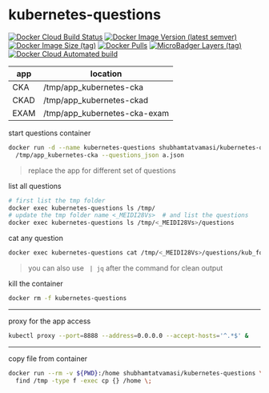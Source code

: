 # kubernetes-questions

[![Docker Cloud Build Status](https://img.shields.io/docker/cloud/build/shubhamtatvamasi/kubernetes-questions)](https://hub.docker.com/r/shubhamtatvamasi/kubernetes-questions)
[![Docker Image Version (latest semver)](https://img.shields.io/docker/v/shubhamtatvamasi/kubernetes-questions?sort=semver)](https://hub.docker.com/r/shubhamtatvamasi/kubernetes-questions)
[![Docker Image Size (tag)](https://img.shields.io/docker/image-size/shubhamtatvamasi/kubernetes-questions/latest)](https://hub.docker.com/r/shubhamtatvamasi/kubernetes-questions)
[![Docker Pulls](https://img.shields.io/docker/pulls/shubhamtatvamasi/kubernetes-questions)](https://hub.docker.com/r/shubhamtatvamasi/kubernetes-questions)
[![MicroBadger Layers (tag)](https://img.shields.io/microbadger/layers/shubhamtatvamasi/kubernetes-questions/latest)](https://hub.docker.com/r/shubhamtatvamasi/kubernetes-questions)
[![Docker Cloud Automated build](https://img.shields.io/docker/cloud/automated/shubhamtatvamasi/kubernetes-questions)](https://hub.docker.com/r/shubhamtatvamasi/kubernetes-questions)

app | location
--- | ---
CKA | /tmp/app_kubernetes-cka
CKAD | /tmp/app_kubernetes-ckad
EXAM | /tmp/app_kubernetes-cka-exam

start questions container
```bash
docker run -d --name kubernetes-questions shubhamtatvamasi/kubernetes-questions \
  /tmp/app_kubernetes-cka --questions_json a.json
```
> replace the app for different set of questions

list all questions
```bash
# first list the tmp folder
docker exec kubernetes-questions ls /tmp/
# update the tmp folder name <_MEIDI28Vs>  # and list the questions
docker exec kubernetes-questions ls /tmp/<_MEIDI28Vs>/questions
```

cat any question
```bash
docker exec kubernetes-questions cat /tmp/<_MEIDI28Vs>/questions/kub_for_beginners.json
```
> you can also use ` | jq` after the command for clean output

kill the container
```bash
docker rm -f kubernetes-questions
```
---

proxy for the app access
```bash
kubectl proxy --port=8888 --address=0.0.0.0 --accept-hosts='^.*$' &
```
---

copy file from container
```bash
docker run --rm -v ${PWD}:/home shubhamtatvamasi/kubernetes-questions \
  find /tmp -type f -exec cp {} /home \;
```
